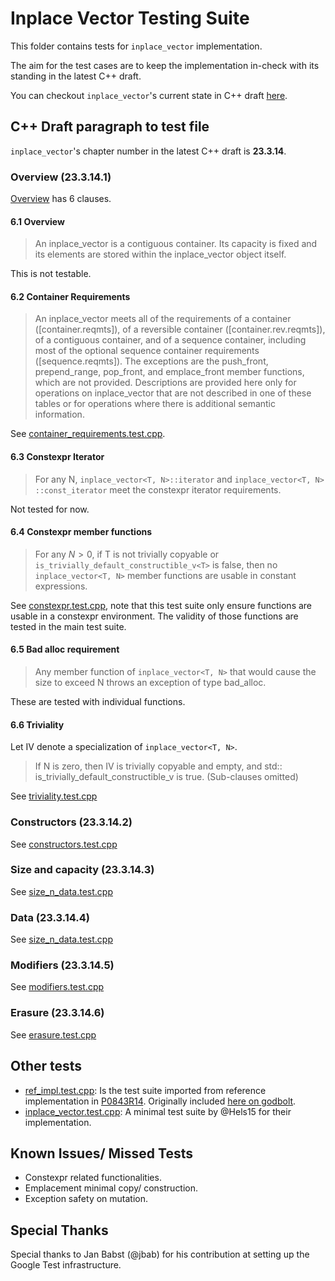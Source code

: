 # Inplace Vector Testing Suite

This folder contains tests for `inplace_vector` implementation.

The aim for the test cases are to keep the implementation in-check with its standing in the latest C++ draft.

You can checkout `inplace_vector`'s current state in C++ draft [here](https://eel.is/c++draft/inplace.vector).

## C++ Draft paragraph to test file

`inplace_vector`'s chapter number in the latest C++ draft is **23.3.14**.

### Overview (23.3.14.1)

[Overview](https://eel.is/c++draft/inplace.vector#overview) has 6 clauses.

#### 6.1 Overview

> An inplace_vector is a contiguous container. Its capacity is fixed and its
elements are stored within the inplace_vector object itself.

This is not testable.

#### 6.2 Container Requirements

> An inplace_vector meets all of the requirements of a container ([container.reqmts]),
> of a reversible container ([container.rev.reqmts]), of a contiguous container,
> and of a sequence container, including most of the optional sequence
container requirements ([sequence.reqmts]). The exceptions are the push_front,
> prepend_range, pop_front, and emplace_front member functions,
> which are not provided.
> Descriptions are provided here only for operations on inplace_vector that
> are not described in one of these tables or for operations where there is
> additional semantic information.

See [container_requirements.test.cpp](container_requirements.test.cpp).

#### 6.3 Constexpr Iterator

> For any N, `inplace_vector<T, N>​::​iterator` and
> `inplace_vector<T, N>​::​const_iterator` meet the constexpr iterator
> requirements.

Not tested for now.

#### 6.4 Constexpr member functions

> For any $N>0$, if T is not trivially copyable or
> `is_trivially_default_constructible_v<T>` is false,
> then no `inplace_vector<T, N>` member functions are usable in
> constant expressions.

See [constexpr.test.cpp](constexpr.test.cpp),
note that this test suite only ensure functions are usable in a constexpr
environment.
The validity of those functions are tested in the main test suite.

#### 6.5 Bad alloc requirement

> Any member function of `inplace_vector<T, N>` that would cause the size to
> exceed N throws an exception of type bad_alloc.

These are tested with individual functions.

#### 6.6 Triviality

Let IV denote a specialization of `inplace_vector<T, N>`.
> If N is zero, then IV is trivially copyable and empty,
> and std​::​is_trivially_default_constructible_v<IV> is true.
> (Sub-clauses omitted)

See [triviality.test.cpp](triviality.test.cpp)

### Constructors (23.3.14.2)

See [constructors.test.cpp](constructors.test.cpp)

### Size and capacity (23.3.14.3)

See [size_n_data.test.cpp](size_n_data.test.cpp)

### Data (23.3.14.4)

See [size_n_data.test.cpp](size_n_data.test.cpp)

### Modifiers (23.3.14.5)

See [modifiers.test.cpp](modifiers.test.cpp)

### Erasure (23.3.14.6)

See [erasure.test.cpp](erasure.test.cpp)

## Other tests

- [ref_impl.test.cpp](ref_impl.test.cpp):
  Is the test suite imported from reference implementation in
  [P0843R14](https://www.open-std.org/jtc1/sc22/wg21/docs/papers/2024/p0843r14.html).
  Originally included [here on godbolt](https://godbolt.org/z/5P78aG5xE).
- [inplace_vector.test.cpp](inplace_vector.test.cpp):
  A minimal test suite by @Hels15 for their implementation.

## Known Issues/ Missed Tests

- Constexpr related functionalities.
- Emplacement minimal copy/ construction.
- Exception safety on mutation.

## Special Thanks

Special thanks to Jan Babst (@jbab) for his contribution at setting up the
Google Test infrastructure.
